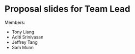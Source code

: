 # Proposal slides for Team Lead

Members:

- Tony Liang
- Aditi Srinivasan
- Jeffrey Tang
- Sam Munn
